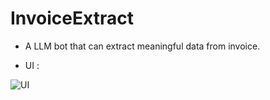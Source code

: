 # InvoiceExtract

* A LLM bot that can extract meaningful data from invoice.

* UI :
  
 ![UI](https://github.com/Rakib-data-scientist/InvoiceExtract/assets/137823730/53ac1ae3-4b2e-41a8-b830-3597793a2d6d)
